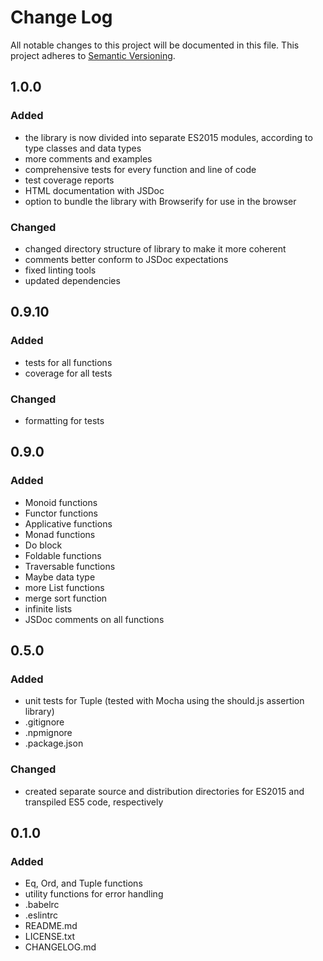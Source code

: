 # Change Log
All notable changes to this project will be documented in this file.
This project adheres to [Semantic Versioning](http://semver.org/).

## 1.0.0
### Added
- the library is now divided into separate ES2015 modules, according to type classes and data types
- more comments and examples
- comprehensive tests for every function and line of code
- test coverage reports
- HTML documentation with JSDoc
- option to bundle the library with Browserify for use in the browser

### Changed
- changed directory structure of library to make it more coherent
- comments better conform to JSDoc expectations
- fixed linting tools
- updated dependencies

## 0.9.10
### Added
- tests for all functions
- coverage for all tests

### Changed
- formatting for tests

## 0.9.0
### Added
- Monoid functions
- Functor functions
- Applicative functions
- Monad functions
- Do block
- Foldable functions
- Traversable functions
- Maybe data type
- more List functions
- merge sort function
- infinite lists
- JSDoc comments on all functions

## 0.5.0
### Added
- unit tests for Tuple (tested with Mocha using the should.js assertion library)
- .gitignore
- .npmignore
- .package.json

### Changed
- created separate source and distribution directories for ES2015 and transpiled ES5 code, respectively

## 0.1.0
### Added
- Eq, Ord, and Tuple functions
- utility functions for error handling
- .babelrc
- .eslintrc
- README.md
- LICENSE.txt
- CHANGELOG.md
